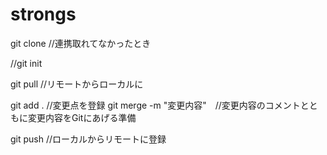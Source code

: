 # strongs

git clone //連携取れてなかったとき

//git init
 
 git pull //リモートからローカルに
 
 git add . //変更点を登録
 git merge -m "変更内容"　//変更内容のコメントとともに変更内容をGitにあげる準備
 
 git push //ローカルからリモートに登録
